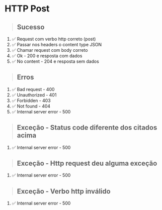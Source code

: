 # HTTP Post

> ## Sucesso

1. ✅ Request com verbo http correto (post)
2. ✅ Passar nos headers o content type JSON
3. ✅ Chamar request com body correto
4. ✅ Ok - 200 e resposta com dados
5. ✅ No content - 204 e resposta sem dados

> ## Erros

1. ✅ Bad request - 400
2. ✅ Unauthorized - 401
3. ✅ Forbidden - 403
4. ✅ Not found - 404
5. ✅ Internal server error - 500

> ## Exceção - Status code diferente dos citados acima

1. ✅ Internal server error - 500

> ## Exceção - Http request deu alguma exceção

1. ✅ Internal server error - 500

> ## Exceção - Verbo http inválido

1. ✅ Internal server error - 500
